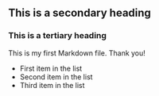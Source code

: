 ## This is a secondary heading
### This is a tertiary heading

This is my first Markdown file. Thank you!

* First item in the list
* Second item in the list
* Third item in the list

